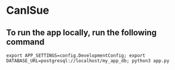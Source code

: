 # CanISue


To run the app locally, run the following command
------
```
export APP_SETTINGS=config.DevelopmentConfig; export DATABASE_URL=postgresql://localhost/my_app_db; python3 app.py
```